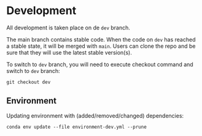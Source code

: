 # Development

All development is taken place on de `dev` branch.

The main branch contains stable code. When the code on `dev` has reached a stable state, it will be merged with `main`.
Users can clone the repo and be sure that they will use the latest stable version(s).

To switch to `dev` branch, you will need to execute checkout command and switch to `dev` branch:

````
git checkout dev
````


## Environment

Updating environment with (added/removed/changed) dependencies:

````
conda env update --file environment-dev.yml --prune
````
